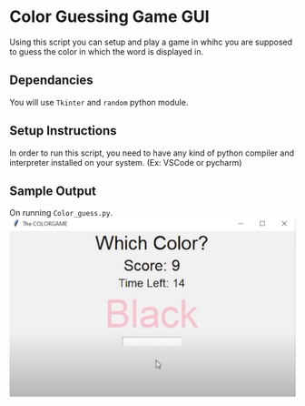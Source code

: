 # Color Guessing Game GUI

Using this script you can setup and play a game in whihc you are supposed to guess the color in which the word is displayed in.

## Dependancies

You will use `Tkinter` and `random` python module.

## Setup Instructions

In order to run this script, you need to have any kind of python compiler and interpreter installed on your system. (Ex: VSCode or pycharm)

## Sample Output

On running `Color_guess.py`.
![Score_time](Score_time.jpg)

